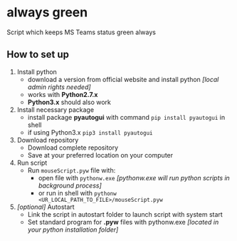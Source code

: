 # always green
Script which keeps MS Teams status green always

## How to set up
1. Install python
    - download a version from official website and install python _[local admin rights needed]_
    - works with **Python2.7.x**
    - **Python3.x** should also work
2. Install necessary package
    - install package **pyautogui** with command `pip install pyautogui` in shell
    - if using Python3.x `pip3 install pyautogui`
3. Download repository
    - Download complete repository
    - Save at your preferred location on your computer
4. Run script
    - Run `mouseScript.pyw` file with: 
      - open file with `pythonw.exe` _[pythonw.exe will run python scripts in background process]_
      - or run in shell with `pythonw <UR_LOCAL_PATH_TO_FILE>/mouseScript.pyw`
5. _[optional]_ Autostart 
   - Link the script in autostart folder to launch script with system start
   - Set standard program for **.pyw** files with pythonw.exe _[located in your python installation folder]_
   


